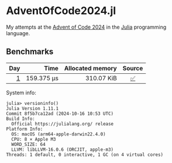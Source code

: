 # AdventOfCode2024.jl
My attempts at the [Advent of Code 2024](https://adventofcode.com/2024) in the [Julia](https://julialang.org/) programming language.

## Benchmarks

| Day | Time | Allocated memory | Source |
|----:|-----:|-----------------:|:------:|
| [1](https://adventofcode.com/2024/day/1) | 159.375 μs | 310.07 KiB | [:white_check_mark:](https://github.com/fgittins/AdventOfCode2024.jl/blob/master/src/day01.jl) |

System info:

```julia-repl
julia> versioninfo()
Julia Version 1.11.1
Commit 8f5b7ca12ad (2024-10-16 10:53 UTC)
Build Info:
  Official https://julialang.org/ release
Platform Info:
  OS: macOS (arm64-apple-darwin22.4.0)
  CPU: 8 × Apple M3
  WORD_SIZE: 64
  LLVM: libLLVM-16.0.6 (ORCJIT, apple-m3)
Threads: 1 default, 0 interactive, 1 GC (on 4 virtual cores)
```
